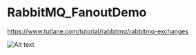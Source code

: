 # RabbitMQ_FanoutDemo

https://www.tutlane.com/tutorial/rabbitmq/rabbitmq-exchanges

<img src="https://www.tutlane.com/images/rabbitmq/rabbitmq_fanout_exchange_process_flow_diagram.PNG" alt="Alt text" title="Optional title">


